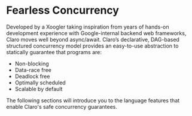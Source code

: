 # Fearless Concurrency

Developed by a Xoogler taking inspiration from years of hands-on development experience with Google-internal backend web
frameworks, Claro moves well beyond async/await. Claro’s declarative, DAG-based structured concurrency model provides an
easy-to-use abstraction to statically guarantee that programs are:

- Non-blocking
- Data-race free
- Deadlock free
- Optimally scheduled
- Scalable by default

The following sections will introduce you to the language features that enable Claro's safe concurrency guarantees.